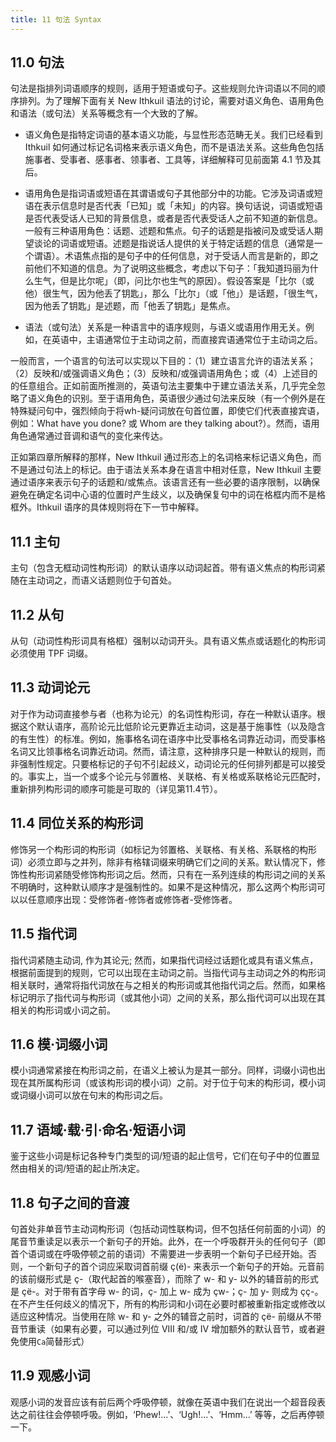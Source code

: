 ```yaml
---
title: 11 句法 Syntax
---
```


## 11.0 句法

句法是指排列词语顺序的规则，适用于短语或句子。这些规则允许词语以不同的顺序排列。为了理解下面有关 New Ithkuil 语法的讨论，需要对语义角色、语用角色和语法（或句法）关系等概念有一个大致的了解。

* 语义角色是指特定词语的基本语义功能，与显性形态范畴无关。我们已经看到 Ithkuil 如何通过标记名词格来表示语义角色，而不是语法关系。这些角色包括施事者、受事者、感事者、领事者、工具等，详细解释可见前面第 4.1 节及其后。

* 语用角色是指词语或短语在其谓语或句子其他部分中的功能。它涉及词语或短语在表示信息时是否代表「已知」或「未知」的内容。换句话说，词语或短语是否代表受话人已知的背景信息，或者是否代表受话人之前不知道的新信息。一般有三种语用角色：话题、述题和焦点。句子的话题是指被问及或受话人期望谈论的词语或短语。述题是指说话人提供的关于特定话题的信息（通常是一个谓语）。术语焦点指的是句子中的任何信息，对于受话人而言是新的，即之前他们不知道的信息。为了说明这些概念，考虑以下句子：「我知道玛丽为什么生气，但是比尔呢」（即，问比尔也生气的原因）。假设答案是「比尔（或他）很生气，因为他丢了钥匙」，那么「比尔」（或「他」）是话题，「很生气，因为他丢了钥匙」是述题，而「他丢了钥匙」是焦点。

* 语法（或句法）关系是一种语言中的语序规则，与语义或语用作用无关。例如，在英语中，主语通常位于主动词之前，而直接宾语通常位于主动词之后。

一般而言，一个语言的句法可以实现以下目的：（1）建立语言允许的语法关系；（2）反映和/或强调语义角色；（3）反映和/或强调语用角色；或（4）上述目的的任意组合。正如前面所推测的，英语句法主要集中于建立语法关系，几乎完全忽略了语义角色的识别。至于语用角色，英语很少通过句法来反映（有一个例外是在特殊疑问句中，强烈倾向于将wh-疑问词放在句首位置，即使它们代表直接宾语，例如：What have you done? 或 Whom are they talking about?）。然而，语用角色通常通过音调和语气的变化来传达。

正如第四章所解释的那样，New Ithkuil 通过形态上的名词格来标记语义角色，而不是通过句法上的标记。由于语法关系本身在语言中相对任意，New Ithkuil 主要通过语序来表示句子的话题和/或焦点。该语言还有一些必要的语序限制，以确保避免在确定名词中心语的位置时产生歧义，以及确保复句中的词在格框内而不是格框外。Ithkuil 语序的具体规则将在下一节中解释。

## 11.1 主句

主句（包含无框动词性构形词）的默认语序以动词起首。带有语义焦点的构形词紧随在主动词之，而语义话题则位于句首处。

## 11.2 从句

从句（动词性构形词具有格框）强制以动词开头。具有语义焦点或话题化的构形词必须使用 TPF 词缀。

## 11.3 动词论元

对于作为动词直接参与者（也称为论元）的名词性构形词，存在一种默认语序。根据这个默认语序，高阶论元比低阶论元更靠近主动词，这是基于施事性（以及隐含的有生性）的标准。例如，施事格名词在语序中比受事格名词靠近动词，而受事格名词又比领事格名词靠近动词。然而，请注意，这种排序只是一种默认的规则，而非强制性规定。只要格标记的子句不引起歧义，动词论元的任何排列都是可以接受的。事实上，当一个或多个论元与邻置格、关联格、有关格或系联格论元匹配时，重新排列构形词的顺序可能是可取的（详见第11.4节）。

## 11.4 同位关系的构形词

修饰另一个构形词的构形词（如标记为邻置格、关联格、有关格、系联格的构形词）必须立即与之并列，除非有格辖词缀来明确它们之间的关系。默认情况下，修饰性构形词紧随受修饰构形词之后。然而，只有在一系列连续的构形词之间的关系不明确时，这种默认顺序才是强制性的。如果不是这种情况，那么这两个构形词可以以任意顺序出现：受修饰者-修饰者或修饰者-受修饰者。

## 11.5 指代词

指代词紧随主动词, 作为其论元; 然而，如果指代词经过话题化或具有语义焦点，根据前面提到的规则，它可以出现在主动词之前。当指代词与主动词之外的构形词相关联时，通常将指代词放在与之相关的构形词或其他指代词之后。然而，如果格标记明示了指代词与构形词（或其他小词）之间的关系，那么指代词可以出现在其相关的构形词或小词之前。

## 11.6 模·词缀小词

模小词通常紧接在构形词之前，在语义上被认为是其一部分。同样，词缀小词也出现在其所属构形词（或该构形词的模小词）之前。对于位于句末的构形词，模小词或词缀小词可以放在句末的构形词之后。

## 11.7 语域·载·引·命名·短语小词

鉴于这些小词是标记各种专门类型的词/短语的起止信号，它们在句子中的位置显然由相关的词/短语的起止所决定。

## 11.8 句子之间的音渡

句首处非单音节主动词构形词（包括动词性联构词，但不包括任何前面的小词）的尾音节重读足以表示一个新句子的开始。此外，在一个呼吸群开头的任何句子（即首个语词或在呼吸停顿之前的语词）不需要进一步表明一个新句子已经开始。否则，一个新句子的首个词应采取词首前缀 ç(ë)- 来表示一个新句子的开始。元音前的该前缀形式是 ç-（取代起首的喉塞音），而除了 w- 和 y- 以外的辅音前的形式是 çë-。对于带有首字母 w- 的词，ç- 加上 w- 成为 çw-；ç- 加 y- 则成为 çç-。在不产生任何歧义的情况下，所有的构形词和小词在必要时都被重新指定或修改以适应这种情况。当使用在除 w- 和 y- 之外的辅音之前时，词首的 çë- 前缀从不带音节重读（如果有必要，可以通过列位 VIII 和/或 IV 增加额外的默认音节，或者避免使用`Ca`简替形式）

## 11.9 观感小词

观感小词的发音应该有前后两个呼吸停顿，就像在英语中我们在说出一个超音段表达之前往往会停顿呼吸。例如，‘Phew!...’、‘Ugh!...’、‘Hmm...’ 等等，之后再停顿一下。